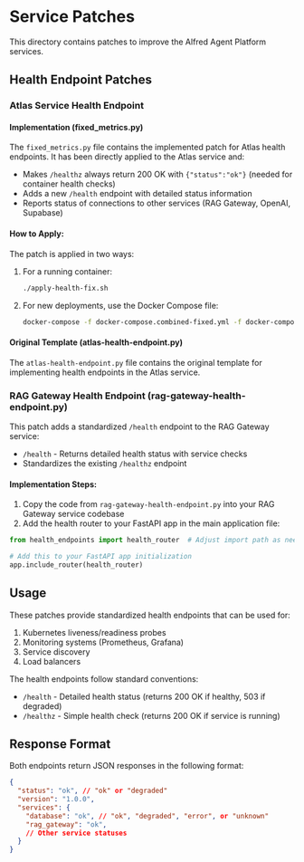 # Service Patches

This directory contains patches to improve the Alfred Agent Platform services.

## Health Endpoint Patches

### Atlas Service Health Endpoint

#### Implementation (fixed_metrics.py)

The `fixed_metrics.py` file contains the implemented patch for Atlas health endpoints. It has been directly applied to the Atlas service and:

- Makes `/healthz` always return 200 OK with `{"status":"ok"}` (needed for container health checks)
- Adds a new `/health` endpoint with detailed status information
- Reports status of connections to other services (RAG Gateway, OpenAI, Supabase)

#### How to Apply:

The patch is applied in two ways:

1. For a running container:
   ```bash
   ./apply-health-fix.sh
   ```

2. For new deployments, use the Docker Compose file:
   ```bash
   docker-compose -f docker-compose.combined-fixed.yml -f docker-compose.atlas-fix.yml up -d
   ```

#### Original Template (atlas-health-endpoint.py)

The `atlas-health-endpoint.py` file contains the original template for implementing health endpoints in the Atlas service.

### RAG Gateway Health Endpoint (rag-gateway-health-endpoint.py)

This patch adds a standardized `/health` endpoint to the RAG Gateway service:

- `/health` - Returns detailed health status with service checks
- Standardizes the existing `/healthz` endpoint

#### Implementation Steps:

1. Copy the code from `rag-gateway-health-endpoint.py` into your RAG Gateway service codebase
2. Add the health router to your FastAPI app in the main application file:

```python
from health_endpoints import health_router  # Adjust import path as needed

# Add this to your FastAPI app initialization
app.include_router(health_router)
```

## Usage

These patches provide standardized health endpoints that can be used for:

1. Kubernetes liveness/readiness probes
2. Monitoring systems (Prometheus, Grafana)
3. Service discovery
4. Load balancers

The health endpoints follow standard conventions:

- `/health` - Detailed health status (returns 200 OK if healthy, 503 if degraded)
- `/healthz` - Simple health check (returns 200 OK if service is running)

## Response Format

Both endpoints return JSON responses in the following format:

```json
{
  "status": "ok", // "ok" or "degraded"
  "version": "1.0.0",
  "services": {
    "database": "ok", // "ok", "degraded", "error", or "unknown"
    "rag_gateway": "ok",
    // Other service statuses
  }
}
```